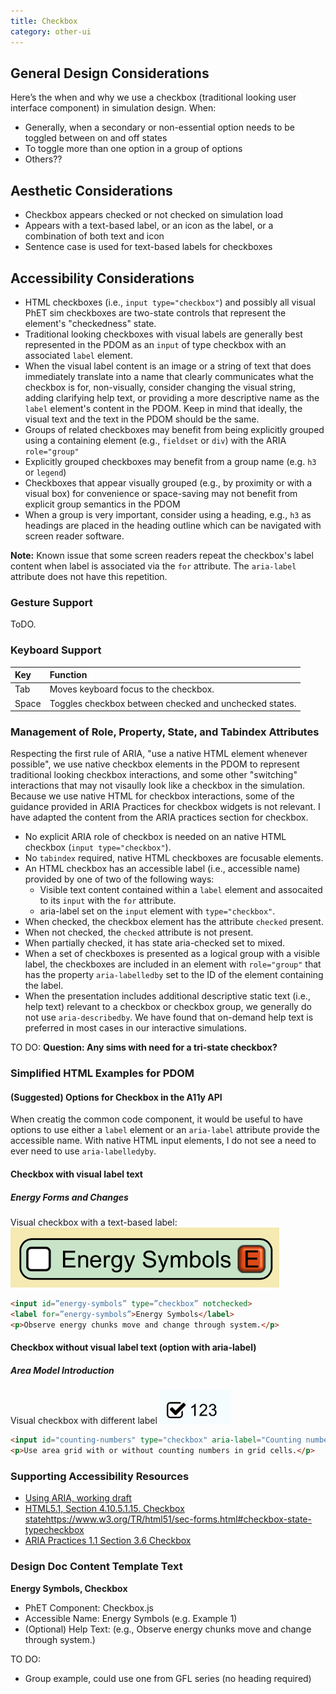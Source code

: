 ```yaml
---
title: Checkbox
category: other-ui
---
```

## General Design Considerations

Here’s the when and why we use a checkbox (traditional looking user interface component) in simulation design.
When:
* Generally, when a secondary or non-essential option needs to be toggled between on and off states
* To toggle more than one option in a group of options
* Others??


## Aesthetic Considerations
* Checkbox appears checked or not checked on simulation load
* Appears with a text-based label, or an icon as the label, or a combination of both text and icon
* Sentence case is used for text-based labels for checkboxes


## Accessibility Considerations
* HTML checkboxes (i.e., `input type="checkbox"`) and possibly all visual PhET sim checkboxes are two-state controls that represent the element's "checkedness" state.
* Traditional looking checkboxes with visual labels are generally best represented in the PDOM as an `input` of type checkbox with an associated `label` element.
* When the visual label content is an image or a string of text that does immediately translate into a name that clearly communicates what the checkbox is for, non-visually, consider changing the visual string, adding clarifying help text, or providing a more descriptive name as the `label` element's content in the PDOM. Keep in mind that ideally, the visual text and the text in the PDOM should be the same.
* Groups of related checkboxes may benefit from being explicitly grouped using a containing element (e.g., `fieldset` or `div`) with the ARIA `role="group"`
* Explicitly grouped checkboxes may benefit from a group name (e.g. `h3` or `legend`)
* Checkboxes that appear visually grouped (e.g., by proximity or with a visual box) for convenience or space-saving may not benefit from explicit group semantics in the PDOM
* When a group is very important, consider using a heading, e.g., `h3` as headings are placed in the heading outline which can be navigated with screen reader software.

**Note:** Known issue that some screen readers repeat the checkbox's label content when label is associated via the `for` attribute. The `aria-label` attribute does not have this repetition.


### Gesture Support
ToDO.

### Keyboard Support
| Key | Function |
| :-- | :------- |
|Tab | Moves keyboard focus to the checkbox. |
|Space | Toggles checkbox between checked and unchecked states. |


### Management of Role, Property, State, and Tabindex Attributes
Respecting the first rule of ARIA, "use a native HTML element whenever possible", we use native checkbox elements in the PDOM to represent traditional looking checkbox interactions, and some other "switching" interactions that may not visaully look like a checkbox in the simulation. Because we use native HTML for checkbox interactions, some of the guidance provided in ARIA Practices for checkbox widgets is not relevant. I have adapted the content from the ARIA practices section for checkbox.
- No explicit ARIA role of checkbox is needed on an native HTML checkbox (`input type="checkbox"`).
- No `tabindex` required, native HTML checkboxes are focusable elements.
- An HTML checkbox has an accessible label (i.e., accessible name) provided by one of two of the following ways:
  - Visible text content contained within a `label` element and assocaited to its `input` with the `for` attribute.
  - aria-label set on the `input` element with `type="checkbox"`.
- When checked, the checkbox element has the attribute `checked` present.
- When not checked, the `checked` attribute is not present.
- When partially checked, it has state aria-checked set to mixed.
- When a set of checkboxes is presented as a logical group with a visible label, the checkboxes are included in an element with `role="group"` that has the property `aria-labelledby` set to the ID of the element containing the label.
- When the presentation includes additional descriptive static text (i.e., help text) relevant to a checkbox or checkbox group, we generally do not use `aria-describedby`. We have found that on-demand help text is preferred in most cases in our interactive simulations.

TO DO:
**Question: Any sims with need for a tri-state checkbox?**

### Simplified HTML Examples for PDOM
#### (Suggested) Options for Checkbox in the A11y API
When creatig the common code component, it would be useful to have options to use either a `label` element or an `aria-label` attribute provide the accessible name. With native HTML input elements, I do not see a need to ever need to use `aria-labelledyby`.

#### Checkbox with visual label text
##### Energy Forms and Changes
Visual checkbox with a text-based label:
![alt text "Sample unchecked checkbox for Engery Symbols"](images/efac-checkbox-energy-symbols.png "Energy Symbols, checkbox checked")

```html
<input id=”energy-symbols” type=”checkbox” notchecked>
<label for=”energy-symbols”>Energy Symbols</label>
<p>Observe energy chunks move and change through system.</p>
```

#### Checkbox without visual label text (option with aria-label)
##### Area Model Introduction
Visual checkbox with different label
![alt text "Sample check"](images/ami-checkbox-123.png "Numeric Checkbox")

```html
<input id="counting-numbers" type="checkbox" aria-label="Counting numbers" notchecked>
<p>Use area grid with or without counting numbers in grid cells.</p>
```

### Supporting Accessibility Resources
* [Using ARIA, working draft](https://www.w3.org/TR/using-aria/)
* [HTML5.1, Section 4.10.5.1.15. Checkbox state](type=checkbox)https://www.w3.org/TR/html51/sec-forms.html#checkbox-state-typecheckbox
* [ARIA Practices 1.1 Section 3.6 Checkbox](https://www.w3.org/TR/wai-aria-practices/)

### Design Doc Content Template Text
**Energy Symbols, Checkbox**
- PhET Component: Checkbox.js
- Accessible Name: Energy Symbols (e.g. Example 1)  
- (Optional) Help Text: (e.g., Observe energy chunks move and change through system.)

TO DO:
- Group example, could use one from GFL series (no heading required)
